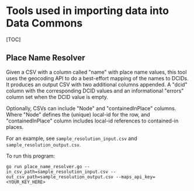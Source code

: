 # Tools used in importing data into Data Commons

[TOC]

## Place Name Resolver

Given a CSV with a column called "name" with place name values, this tool uses
the geocoding API to do a best-effort mapping of the names to DCIDs. It produces
an output CSV with two additional columns appended. A "dcid" column with the
corresponding DCID values and an informational "errors" column set when the DCID
value is empty.

Optionally, CSVs can include "Node" and "containedInPlace" columns. Where "Node"
defines the (unique) local-id for the row, and "containedInPlace" column
includes local-id references to contained-in places.

For an example, see `sample_resolution_input.csv` and
`sample_resolution_output.csv`.

To run this program:

```
go run place_name_resolver.go --in_csv_path=sample_resolution_input.csv --out_csv_path=sample_resolution_output.csv --maps_api_key=<YOUR_KEY_HERE>
```

